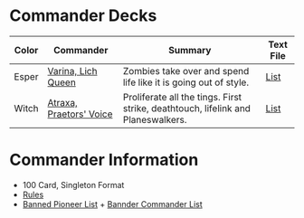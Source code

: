 # Commander Decks

| Color | Commander | Summary | Text File |
| --- | --- | --- | --- |
| Esper | [Varina, Lich Queen](https://archidekt.com/decks/1290449#Varina,_Lich_Queen_-_Commander) | Zombies take over and spend life like it is going out of style. | [List](Varina,%20Lich%20Queen.txt) |
| Witch | [Atraxa, Praetors' Voice](https://archidekt.com/decks/1878806#Atraxa,_Praetors'_Voice_-_Commander) | Proliferate all the tings. First strike, deathtouch, lifelink and Planeswalkers. | [List](Atraxa,%20Praetors'%20Voice.txt) |

# Commander Information

* 100 Card, Singleton Format
* [Rules](https://mtg.fandom.com/wiki/Brawl)
* [Banned Pioneer List](https://mtg.fandom.com/wiki/Pioneer#Banned_List) + [Bannder Commander List](https://mtgcommander.net/index.php/banned-list/)
